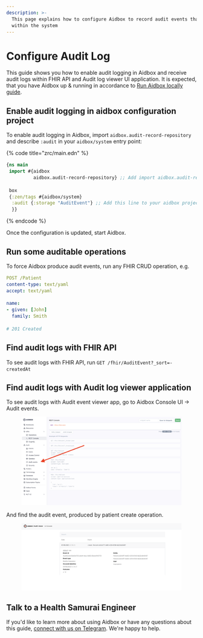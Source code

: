 ```yaml
---
description: >-
  This page explains how to configure Aidbox to record audit events that occur
  within the system
---
```


# Configure Audit Log

This guide shows you how to enable audit logging in Aidbox and receive audit logs within FHIR API and Audit log viewer UI application. It is expected, that you have Aidbox up & running in accordance to [Run Aidbox locally guide](../../getting-started-1/run-aidbox/run-aidbox-locally-with-docker.md).

## Enable audit logging in aidbox configuration project

To enable audit logging in Aidbox, import `aidbox.audit-record-repository` and describe `:audit` in your `aidbox/system` entry point:

{% code title="zrc/main.edn" %}
```clojure
{ns main
 import #{aidbox
          aidbox.audit-record-repository} ;; Add import aidbox.audit-record-repository
 
 box
 {:zen/tags #{aidbox/system}
  :audit {:storage "AuditEvent"} ;; Add this line to your aidbox project
  }}
```
{% endcode %}

Once the configuration is updated, start Aidbox.

## Run some auditable operations

To force Aidbox produce audit events, run any FHIR CRUD operation, e.g.

```yaml
POST /Patient
content-type: text/yaml
accept: text/yaml

name:
- given: [John]
  family: Smith
  
# 201 Created
```

## Find audit logs with FHIR API

To see audit logs with FHIR API, run `GET /fhir/AuditEvent?_sort=-createdAt`

## Find audit logs with Audit log viewer application

To see audit logs with Audit event viewer app, go to Aidbox Console UI → Audit events.

<figure><img src="../../.gitbook/assets/Screenshot 2023-09-07 at 12.39.24 (2).png" alt=""><figcaption></figcaption></figure>

And find the audit event, produced by patient create operation.

<figure><img src="../../.gitbook/assets/Screenshot 2023-09-07 at 12.58.32.png" alt=""><figcaption></figcaption></figure>

## Talk to a Health Samurai Engineer

If you'd like to learn more about using Aidbox or have any questions about this guide, [connect with us on Telegram](https://t.me/aidbox). We're happy to help.
